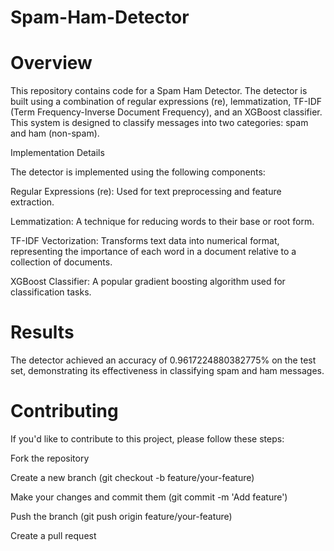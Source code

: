 # Spam-Ham-Detector
# Overview

This repository contains code for a Spam Ham Detector. The detector is built using a combination of regular expressions (re), lemmatization, TF-IDF (Term Frequency-Inverse Document Frequency), and an XGBoost classifier. This system is designed to classify messages into two categories: spam and ham (non-spam).

Implementation Details

The detector is implemented using the following components:

Regular Expressions (re): Used for text preprocessing and feature extraction.

Lemmatization: A technique for reducing words to their base or root form.

TF-IDF Vectorization: Transforms text data into numerical format, representing the importance of each word in a document relative to a collection of documents.

XGBoost Classifier: A popular gradient boosting algorithm used for classification tasks.

# Results

The detector achieved an accuracy of 0.9617224880382775% on the test set, demonstrating its effectiveness in classifying spam and ham messages.

# Contributing

If you'd like to contribute to this project, please follow these steps:

Fork the repository

Create a new branch (git checkout -b feature/your-feature)

Make your changes and commit them (git commit -m 'Add feature')

Push the branch (git push origin feature/your-feature)

Create a pull request
